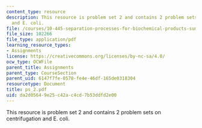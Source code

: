 ```yaml
---
content_type: resource
description: This resource is problem set 2 and contains 2 problem sets on centrifugation
  and E. coli.
file: /courses/10-445-separation-processes-for-biochemical-products-summer-2005/da2d05649e25c42ac4cd7b53ddfd2e00_ps_2.pdf
file_size: 102266
file_type: application/pdf
learning_resource_types:
- Assignments
license: https://creativecommons.org/licenses/by-nc-sa/4.0/
ocw_type: OCWFile
parent_title: Assignments
parent_type: CourseSection
parent_uid: 6147f7fe-0578-fe4e-46df-165de0318304
resourcetype: Document
title: ps_2.pdf
uid: da2d0564-9e25-c42a-c4cd-7b53ddfd2e00
---
```

This resource is problem set 2 and contains 2 problem sets on centrifugation and E. coli.
